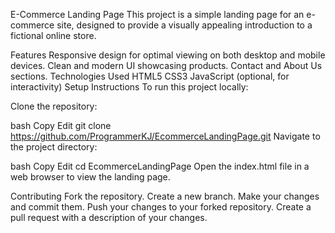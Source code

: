 E-Commerce Landing Page
This project is a simple landing page for an e-commerce site, designed to provide a visually appealing introduction to a fictional online store.

Features
Responsive design for optimal viewing on both desktop and mobile devices.
Clean and modern UI showcasing products.
Contact and About Us sections.
Technologies Used
HTML5
CSS3
JavaScript (optional, for interactivity)
Setup Instructions
To run this project locally:

Clone the repository:

bash
Copy
Edit
git clone https://github.com/ProgrammerKJ/EcommerceLandingPage.git
Navigate to the project directory:

bash
Copy
Edit
cd EcommerceLandingPage
Open the index.html file in a web browser to view the landing page.

Contributing
Fork the repository.
Create a new branch.
Make your changes and commit them.
Push your changes to your forked repository.
Create a pull request with a description of your changes.
